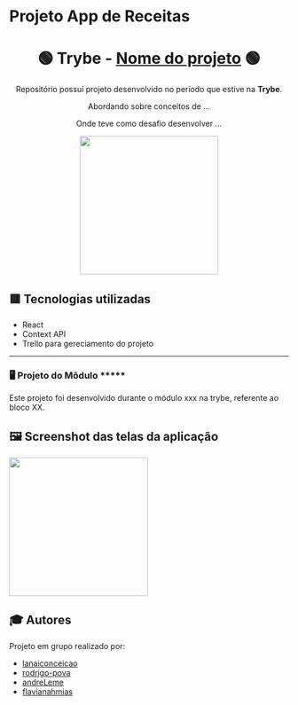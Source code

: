 # Projeto App de Receitas

<div align=center>

# 🟢 Trybe - [Nome do projeto](https://link-do-projeto/) 🟢

Repositório possuí projeto desenvolvido no período que estive na <b>Trybe</b>.

Abordando sobre conceitos de ...

Onde teve como desafio desenvolver ...
  
<a href="https://www.betrybe.com/" target="_blank">
<img src="https://freecourse.betrybe.com/images/trybe-logo-e10dbaaa26462aa149b81a924b00df07.png?vsn=d" width="250px">
</a>

</div>

## 🟥 Tecnologias utilizadas

- React
- Context API
- Trello para gereciamento do projeto

* * *

### 🖥 Projeto do Mõdulo *****

Este projeto foi desenvolvido durante o módulo xxx na trybe, referente ao bloco XX.

## 🖼 Screenshot das telas da aplicação <br/>
<img src="https://s3.amazonaws.com/gupy5/production/companies/1673/career/2546/images/2020-12-07_13-18_logo.png" width="250px" />



## :mortar_board: Autores

Projeto em grupo realizado por:

- [lanaiconceicao](https://github.com/lanaiconceicao)
- [rodrigo-pova](https://github.com/rodrigo-pova)
- [andreLeme](https://github.com/AndreLeme)
- [flavianahmias](https://github.com/flavianahmias)
